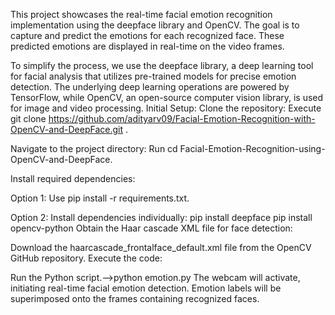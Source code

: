This project showcases the real-time facial emotion recognition implementation using the deepface library and OpenCV. The goal is to capture and predict the emotions for each recognized face. These predicted emotions are displayed in real-time on the video frames.

To simplify the process, we use the deepface library, a deep learning tool for facial analysis that utilizes pre-trained models for precise emotion detection. The underlying deep learning operations are powered by TensorFlow, while OpenCV, an open-source computer vision library, is used for image and video processing.
Initial Setup:
Clone the repository: Execute git clone
 https://github.com/adityarv09/Facial-Emotion-Recognition-with-OpenCV-and-DeepFace.git .

Navigate to the project directory: Run cd Facial-Emotion-Recognition-using-OpenCV-and-DeepFace.

Install required dependencies:

Option 1: Use pip install -r requirements.txt.

Option 2: Install dependencies individually:
pip install deepface
pip install opencv-python
Obtain the Haar cascade XML file for face detection:

Download the haarcascade_frontalface_default.xml file from the OpenCV GitHub repository.
Execute the code:

Run the Python script.-->python emotion.py
The webcam will activate, initiating real-time facial emotion detection.
Emotion labels will be superimposed onto the frames containing recognized faces.

